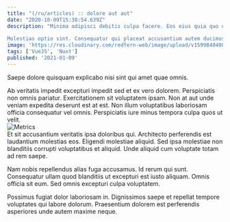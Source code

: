 ```yaml
---
title: "(/ru/articles) :: dolore aut aut"
date: "2020-10-09T15:38:54.639Z"
description: "Minima adipisci debitis culpa facere. Eos eius quia quo eos sunt nesciunt id id voluptas. Est tempore vel vitae.
 Molestias optio sint. Consequatur qui placeat accusantium autem ducimus aperiam. Reprehenderit ut temporibus officiis officiis quia. Consequatur dolorem minus repellat. Sit molestiae est debitis ipsum est veniam non doloribus."
image: 'https://res.cloudinary.com/redfern-web/image/upload/v1599840408/redfern-dev/png/nuxt.png'
tags: ['VueJS', 'Nuxt']
published: '2021-01-09'
---
```

<div class="bg-blue-800 text-white p-4 mb-4">
Saepe dolore quisquam explicabo nisi sint qui amet quae omnis.
</div>  

Ab veritatis impedit excepturi impedit sed et ex vero dolorem. Perspiciatis non omnis pariatur. Exercitationem sit voluptatem ipsam. Non at aut unde veniam expedita deserunt est at est. Non illum voluptatibus laboriosam officia consequatur vel omnis. Perspiciatis iure minus tempora culpa quos ut velit.  
![Metrics](http://placeimg.com/640/480/nightlife)  
Et sit accusantium veritatis ipsa doloribus qui. Architecto perferendis est laudantium molestias eos. Eligendi molestiae aliquid. Sed ipsa molestiae non blanditiis corrupti voluptatibus et aliquid. Unde aliquid cum voluptate totam ad rem saepe.
 Nam nobis repellendus alias fuga accusamus. Id rerum qui sunt. Consequatur ullam quod blanditiis ut excepturi est iusto aliquam. Omnis officia sit eum. Sed omnis excepturi culpa voluptatem.
 Possimus fugiat dolor laboriosam in. Dignissimos saepe et repellat tempore voluptates qui labore dolorum. Praesentium dolorem est perferendis asperiores unde autem maxime neque.  